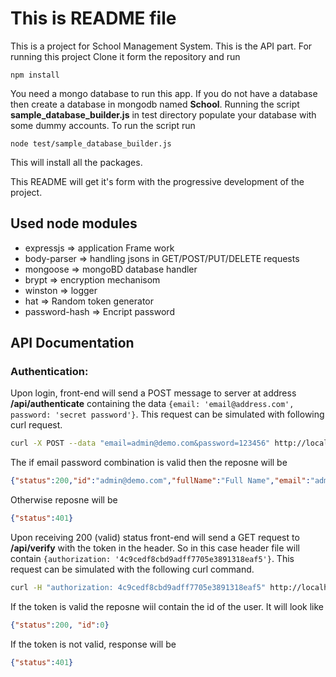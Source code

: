 # This is README file

This is a project for School Management System. This is the API part. 
For running this project Clone it form the repository and run

`npm install`

You need a mongo database to run this app. If you do not have a database then create a database in mongodb named **School**. Running the script **sample_database_builder.js** in test directory populate your database with some dummy accounts. To run the script run 

`node test/sample_database_builder.js`

This will install all the packages.

This README will get it's form with the progressive development of the project.   


## Used node modules

* expressjs => application Frame work
* body-parser  => handling jsons in GET/POST/PUT/DELETE requests
* mongoose => mongoBD database handler
* brypt => encryption mechanisom 
* winston => logger
* hat =>  Random token generator
* password-hash => Encript password

## API Documentation


### Authentication: 
Upon login, front-end will send a POST message to server at address **/api/authenticate** containing the data ```{email: 'email@address.com', password: 'secret password'}```. This request can be simulated with following curl request.

``` bash
curl -X POST --data "email=admin@demo.com&password=123456" http://localhost:5000/api/authenticate
```
The if email password combination is valid then the reposne will be 
``` json
{"status":200,"id":"admin@demo.com","fullName":"Full Name","email":"admin@demo.com","token":"4c9cedf8cbd9adff7705e3891318eaf5","group":"admin"}
```
Otherwise reposne will be 
``` json
{"status":401}
```

Upon receiving 200 (valid) status front-end will send a GET request to **/api/verify** with the token in the header. So in this case header file will contain ```{authorization: '4c9cedf8cbd9adff7705e3891318eaf5'}```. This request can be simulated with the following curl command.
``` bash
curl -H "authorization: 4c9cedf8cbd9adff7705e3891318eaf5" http://localhost:5000/api/verify
```
If the token is valid the reposne wiil contain the id of the user. It will look like
``` json
{"status":200, "id":0}
```
If the token is not valid, response will be 
``` json
{"status":401}
```
